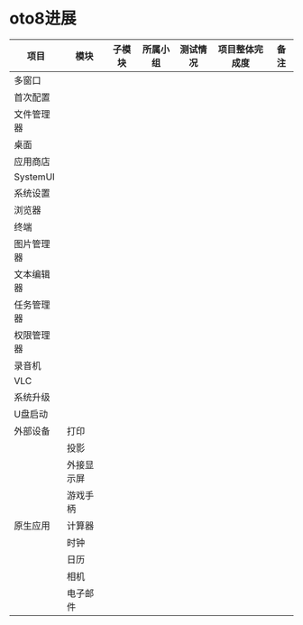 # oto8进展

项目|模块|子模块|所属小组|测试情况|项目整体完成度|备注
-----|-----|-----|-----|-----|-----|-----
多窗口||||||
首次配置||||||
文件管理器||||||
桌面||||||
应用商店||||||
SystemUI||||||
系统设置||||||
浏览器||||||
终端||||||
图片管理器||||||
文本编辑器||||||
任务管理器||||||
权限管理器||||||
录音机||||||
VLC||||||
系统升级||||||
U盘启动||||||
外部设备|打印|||||
||投影|||||
||外接显示屏|||||
||游戏手柄|||||
原生应用|计算器|||||
||时钟|||||
||日历|||||
||相机|||||
||电子邮件|||||
